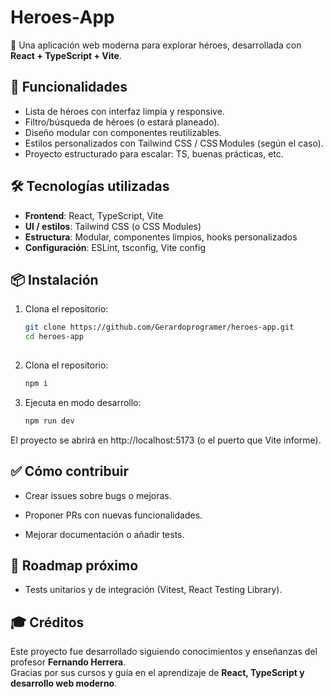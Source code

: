 # Heroes‑App  

🚀 Una aplicación web moderna para explorar héroes, desarrollada con **React + TypeScript + Vite**.

## 🧩 Funcionalidades  
- Lista de héroes con interfaz limpia y responsive.  
- Filtro/búsqueda de héroes (o estará planeado).  
- Diseño modular con componentes reutilizables.  
- Estilos personalizados con Tailwind CSS / CSS Modules (según el caso).  
- Proyecto estructurado para escalar: TS, buenas prácticas, etc.

## 🛠 Tecnologías utilizadas  
- **Frontend**: React, TypeScript, Vite  
- **UI / estilos**: Tailwind CSS (o CSS Modules)  
- **Estructura**: Modular, componentes limpios, hooks personalizados  
- **Configuración**: ESLint, tsconfig, Vite config  

## 📦 Instalación  
1. Clona el repositorio:  
   ```bash
   git clone https://github.com/Gerardoprogramer/heroes-app.git  
   cd heroes-app  
 
2. Clona el repositorio:  
   ```bash
   npm i
   
3. Ejecuta en modo desarrollo:  
   ```bash
   npm run dev  
El proyecto se abrirá en http://localhost:5173 (o el puerto que Vite informe).

## ✅ Cómo contribuir
- Crear issues sobre bugs o mejoras.

- Proponer PRs con nuevas funcionalidades.

- Mejorar documentación o añadir tests.

## 📌 Roadmap próximo
-  Tests unitarios y de integración (Vitest, React Testing Library).

## 🎓 Créditos  
Este proyecto fue desarrollado siguiendo conocimientos y enseñanzas del profesor **Fernando Herrera**.  
Gracias por sus cursos y guía en el aprendizaje de **React, TypeScript y desarrollo web moderno**.
